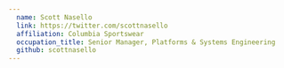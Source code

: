 ```yaml
---
  name: Scott Nasello
  link: https://twitter.com/scottnasello
  affiliation: Columbia Sportswear 
  occupation_title: Senior Manager, Platforms & Systems Engineering
  github: scottnasello  
---
```

